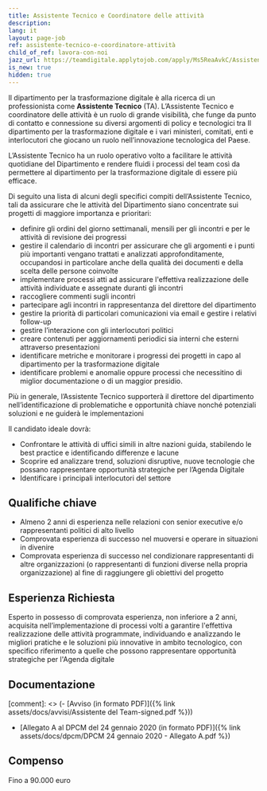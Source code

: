 ```yaml
---
title: Assistente Tecnico e Coordinatore delle attività
description:
lang: it
layout: page-job
ref: assistente-tecnico-e-coordinatore-attività
child_of_ref: lavora-con-noi
jazz_url: https://teamdigitale.applytojob.com/apply/Ms5ReaAvkC/Assistente-Tecnico-E-Coordinatore-Delle-Attivit.html
is_new: true
hidden: true
---
```


Il dipartimento per la trasformazione digitale è alla ricerca di un professionista come **Assistente Tecnico** (TA). L’Assistente Tecnico e coordinatore delle attività è un ruolo di grande visibilità, che funge da punto di contatto e connessione su diversi argomenti di policy e tecnologici tra Il dipartimento per la trasformazione digitale e i vari ministeri, comitati, enti e interlocutori che giocano un ruolo nell’innovazione tecnologica del Paese.
 
L’Assistente Tecnico ha un ruolo operativo volto a facilitare le attività quotidiane del Dipartimento e rendere fluidi i processi del team così da permettere al dipartimento per la trasformazione digitale di essere più efficace. 

Di seguito una lista di alcuni degli specifici compiti dell’Assistente Tecnico, tali da assicurare che le attività del Dipartimento siano concentrate sui progetti di maggiore importanza e prioritari:
 
- definire gli ordini del giorno settimanali, mensili per gli incontri e per le attività di revisione dei progressi
- gestire il calendario di incontri per assicurare che gli argomenti e i punti più importanti vengano trattati e analizzati approfonditamente, occupandosi in particolare anche della qualità dei documenti e della scelta delle persone coinvolte
- implementare processi atti ad assicurare l'effettiva realizzazione delle attività individuate e assegnate duranti gli incontri
- raccogliere commenti sugli incontri
- partecipare agli incontri in rappresentanza del direttore del dipartimento
- gestire la priorità di particolari comunicazioni via email e gestire i relativi follow-up
- gestire l’interazione con gli interlocutori politici
- creare contenuti per aggiornamenti periodici sia interni che esterni attraverso presentazioni
- identificare metriche e monitorare i progressi dei progetti in capo al dipartimento per la trasformazione digitale
- identificare problemi e anomalie oppure processi che necessitino di miglior documentazione o di un maggior presidio.

Più in generale, l’Assistente Tecnico supporterà il direttore del dipartimento nell’identificazione di problematiche e opportunità chiave nonché potenziali soluzioni e ne guiderà le implementazioni

Il candidato ideale dovrà:

- Confrontare le attività di uffici simili in altre nazioni guida, stabilendo le best practice e identificando differenze e lacune
- Scoprire ed analizzare trend, soluzioni disruptive, nuove tecnologie che possano rappresentare opportunità strategiche per l’Agenda Digitale
- Identificare i principali interlocutori del settore


## Qualifiche chiave

- Almeno 2 anni di esperienza nelle relazioni con senior executive e/o rappresentanti politici di alto livello
- Comprovata esperienza di successo nel muoversi e operare in situazioni in divenire
- Comprovata esperienza di successo nel condizionare rappresentanti di altre organizzazioni (o rappresentanti di funzioni diverse nella propria organizzazione) al fine di raggiungere gli obiettivi del progetto


## Esperienza Richiesta

Esperto in possesso di comprovata esperienza, non inferiore a 2 anni, acquisita nell’implementazione di processi volti a garantire l'effettiva realizzazione delle attività programmate, individuando e analizzando le migliori pratiche e le soluzioni più innovative in ambito tecnologico, con specifico riferimento a quelle che possono rappresentare opportunità strategiche per l'Agenda digitale


## Documentazione

[comment]: <> (- [Avviso (in formato PDF)]({% link assets/docs/avvisi/Assistente del Team-signed.pdf %}))
- [Allegato A al DPCM del 24 gennaio 2020 (in formato PDF)]({% link assets/docs/dpcm/DPCM 24 gennaio 2020 - Allegato A.pdf %})


## Compenso

Fino a 90.000 euro
